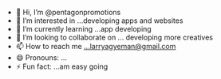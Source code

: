 - 👋 Hi, I’m @pentagonpromotions
- 👀 I’m interested in ...developing apps and websites
- 🌱 I’m currently learning ...app developing
- 💞️ I’m looking to collaborate on ... developing more creatives
- 📫 How to reach me ...larryagyeman@gmail.com
- 😄 Pronouns: ...
- ⚡ Fun fact: ...am easy going

<!---
pentagonpromotions/pentagonpromotions is a ✨ special ✨ repository because its `README.md` (this file) appears on your GitHub profile.
You can click the Preview link to take a look at your changes.
--->
